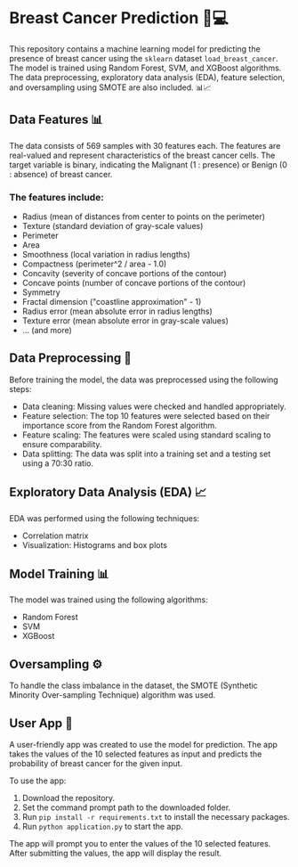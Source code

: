 # Breast Cancer Prediction 🔬💻

This repository contains a machine learning model for predicting the presence of breast cancer using the `sklearn` dataset `load_breast_cancer`. The model is trained using Random Forest, SVM, and XGBoost algorithms. The data preprocessing, exploratory data analysis (EDA), feature selection, and oversampling using SMOTE are also included. 📊📈

## Data Features 📊

The data consists of 569 samples with 30 features each. The features are real-valued and represent characteristics of the breast cancer cells. The target variable is binary, indicating the Malignant (1 : presence) or Benign (0 : absence) of breast cancer.

### The features include:

- Radius (mean of distances from center to points on the perimeter)
- Texture (standard deviation of gray-scale values)
- Perimeter
- Area
- Smoothness (local variation in radius lengths)
- Compactness (perimeter^2 / area - 1.0)
- Concavity (severity of concave portions of the contour)
- Concave points (number of concave portions of the contour)
- Symmetry
- Fractal dimension ("coastline approximation" - 1)
- Radius error (mean absolute error in radius lengths)
- Texture error (mean absolute error in gray-scale values)
- ... (and more)

## Data Preprocessing 🧪

Before training the model, the data was preprocessed using the following steps:

- Data cleaning: Missing values were checked and handled appropriately.
- Feature selection: The top 10 features were selected based on their importance score from the Random Forest algorithm.
- Feature scaling: The features were scaled using standard scaling to ensure comparability.
- Data splitting: The data was split into a training set and a testing set using a 70:30 ratio.

## Exploratory Data Analysis (EDA) 📈

EDA was performed using the following techniques:

- Correlation matrix
- Visualization: Histograms and box plots

## Model Training 📊

The model was trained using the following algorithms:

- Random Forest
- SVM
- XGBoost

## Oversampling ⚙️

To handle the class imbalance in the dataset, the SMOTE (Synthetic Minority Over-sampling Technique) algorithm was used.

## User App 📱

A user-friendly app was created to use the model for prediction. The app takes the values of the 10 selected features as input and predicts the probability of breast cancer for the given input.

To use the app:

1. Download the repository.
2. Set the command prompt path to the downloaded folder.
3. Run `pip install -r requirements.txt` to install the necessary packages.
4. Run `python application.py` to start the app.

The app will prompt you to enter the values of the 10 selected features. After submitting the values, the app will display the result.

